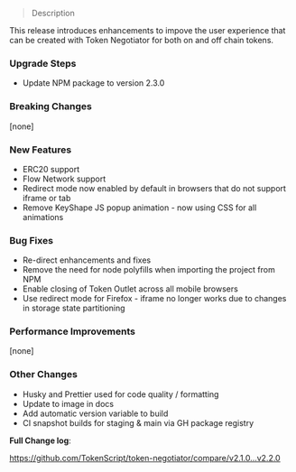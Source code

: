 > Description

This release introduces enhancements to impove the user experience that can be created with Token Negotiator
for both on and off chain tokens.

### Upgrade Steps

* Update NPM package to version 2.3.0

### Breaking Changes

[none]

### New Features

* ERC20 support 
* Flow Network support
* Redirect mode now enabled by default in browsers that do not support iframe or tab
* Remove KeyShape JS popup animation - now using CSS for all animations

### Bug Fixes

* Re-direct enhancements and fixes
* Remove the need for node polyfills when importing the project from NPM
* Enable closing of Token Outlet across all mobile browsers
* Use redirect mode for Firefox - iframe no longer works due to changes in storage state partitioning

### Performance Improvements

[none]
 
### Other Changes

* Husky and Prettier used for code quality / formatting
* Update to image in docs
* Add automatic version variable to build
* CI snapshot builds for staging & main via GH package registry

**Full Change log**: 

https://github.com/TokenScript/token-negotiator/compare/v2.1.0...v2.2.0
